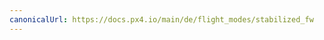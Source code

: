```yaml
---
canonicalUrl: https://docs.px4.io/main/de/flight_modes/stabilized_fw
---
```


<Redirect to="../flight_modes_fw/stabilized" />
